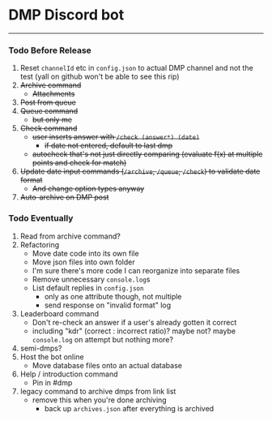 # DMP Discord bot

---
### Todo Before Release
1. Reset `channelId` etc in `config.json` to actual DMP channel and not the test (yall on github won't be able to see this rip)
2. ~~Archive command~~
    * ~~Attachments~~
3. ~~Post from queue~~
4. ~~Queue command~~
    * ~~but only me~~
5. ~~Check command~~
    * ~~user inserts answer with `/check (answer*) (date)`~~
      * ~~if date not entered, default to last dmp~~
    * ~~autocheck that's not just directly comparing (evaluate f(x) at multiple points and check for match)~~
6. ~~Update date input commands (`/archive`, `/queue`, `/check`) to validate date format~~
    * ~~And change option types anyway~~
7. ~~Auto-archive on DMP post~~

### Todo Eventually
1. Read from archive command?
2. Refactoring
    * Move date code into its own file
    * Move json files into own folder
    * I'm sure there's more code I can reorganize into separate files
    * Remove unnecessary `console.log`s
    * List default replies in `config.json`
      * only as one attribute though, not multiple
      * send response on "invalid format" log
3. Leaderboard command
    * Don't re-check an answer if a user's already gotten it correct
    * including "kdr" (correct : incorrect ratio)? maybe not? maybe `console.log` on attempt but nothing more?
4. semi-dmps?
5. Host the bot online
    * Move database files onto an actual database
6. Help / introduction command
    * Pin in #dmp
7. legacy command to archive dmps from link list
    * remove this when you're done archiving
      * back up `archives.json` after everything is archived